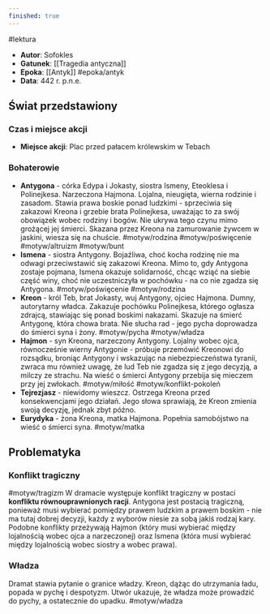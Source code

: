 ```yaml
---
finished: true
---
```

#lektura 
- **Autor**: Sofokles
- **Gatunek**: [[Tragedia antyczna]]
- **Epoka**: [[Antyk]] #epoka/antyk
- **Data**: 442 r. p.n.e.
## Świat przedstawiony
### Czas i miejsce akcji
- **Miejsce akcji**: Plac przed pałacem królewskim w Tebach
### Bohaterowie
- **Antygona** - córka Edypa i Jokasty, siostra Ismeny, Eteoklesa i Polinejkesa. Narzeczona Hajmona. Lojalna, nieugięta, wierna rodzinie i zasadom. Stawia prawa boskie ponad ludzkimi - sprzeciwia się zakazowi Kreona i grzebie brata Polinejkesa, uważając to za swój obowiązek wobec rodziny i bogów. Nie ukrywa tego czynu mimo grożącej jej śmierci. Skazana przez Kreona na zamurowanie żywcem w jaskini, wiesza się na chuście. #motyw/rodzina #motyw/poświęcenie #motyw/altruizm #motyw/bunt
- **Ismena** - siostra Antygony. Bojaźliwa, choć kocha rodzinę nie ma odwagi przeciwstawić się zakazowi Kreona. Mimo to, gdy Antygona zostaje pojmana, Ismena okazuje solidarność, chcąc wziąć na siebie część winy, choć nie uczestniczyła w pochówku - na co nie zgadza się Antygona. #motyw/poświęcenie #motyw/rodzina 
- **Kreon** - król Teb, brat Jokasty, wuj Antygony, ojciec Hajmona. Dumny, autorytarny władca. Zakazuje pochówku Polinejkesa, którego ogłasza zdrajcą, stawiając się ponad boskimi nakazami. Skazuje na śmierć Antygonę, która chowa brata. Nie słucha rad - jego pycha doprowadza do śmierci syna i żony. #motyw/pycha #motyw/władza
- **Hajmon** - syn Kreona, narzeczony Antygony. Lojalny wobec ojca, równocześnie wierny Antygonie - próbuje przemówić Kreonowi do rozsądku, broniąc Antygony i wskazując na niebezpieczeństwa tyranii, zwraca mu również uwagę, że lud Teb nie zgadza się z jego decyzją, a milczy ze strachu. Na wieść o śmierci Antygony przebija się mieczem przy jej zwłokach. #motyw/miłość #motyw/konflikt-pokoleń 
- **Tejrezjasz** - niewidomy wieszcz. Ostrzega Kreona przed konsekwencjami jego działań. Jego słowa sprawiają, że Kreon zmienia swoją decyzję, jednak zbyt późno.
- **Eurydyka** - żona Kreona, matka Hajmona. Popełnia samobójstwo na wieść o śmierci syna. #motyw/matka 

## Problematyka
### Konflikt tragiczny
#motyw/tragizm 
W dramacie występuje konflikt tragiczny w postaci **konfliktu równouprawnionych racji**. Antygona jest postacią tragiczną, ponieważ musi wybierać pomiędzy prawem ludzkim a prawem boskim - nie ma tutaj dobrej decyzji, każdy z wyborów niesie za sobą jakiś rodzaj kary. 
Podobne konflikty przeżywają Hajmon (który musi wybierać między lojalnością wobec ojca a narzeczonej) oraz Ismena (która musi wybierać między lojalnością wobec siostry a wobec prawa). 
### Władza
Dramat stawia pytanie o granice władzy. Kreon, dążąc do utrzymania ładu, popada w pychę i despotyzm. Utwór ukazuje, że władza może prowadzić do pychy, a ostatecznie do upadku. #motyw/władza 
